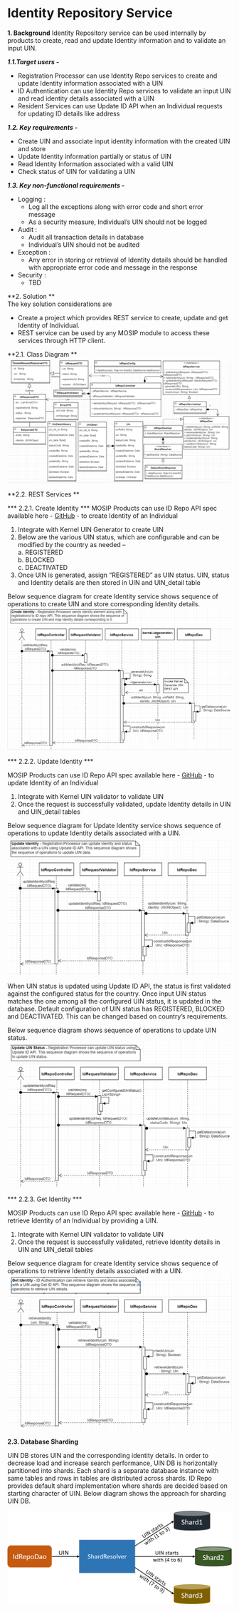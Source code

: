# Identity Repository Service

**1. Background**
Identity Repository service can be used internally by products to create, read and update Identity information and to validate an input UIN. 

***1.1.Target users -***  
- Registration Processor can use Identity Repo services to create and update Identity information associated with a UIN   
- ID Authentication can use Identity Repo services to validate an input UIN and read identity details associated with a UIN   
- Resident Services can use Update ID API when an Individual requests for updating ID details like address   

***1.2. Key requirements -***   
-	Create UIN and associate input identity information with the created UIN and store
-	Update Identity information partially or status of UIN
-	Read Identity Information associated with a valid UIN
-	Check status of UIN for validating a UIN

***1.3. Key non-functional requirements -***   
-	Logging :
	-	Log all the exceptions along with error code and short error message
	-	As a security measure, Individual’s UIN should not be logged
-	Audit :
	-	Audit all transaction details in database
	-	Individual’s UIN should not be audited
-	Exception :
	-	Any error in storing or retrieval of Identity details should be handled with appropriate error code and message in the response  
-	Security :
	-	TBD

**2. Solution **   
The key solution considerations are   
- Create a project which provides REST service to create, update and get Identity of Individual.   
- REST service can be used by any MOSIP module to access these services through HTTP client.   

**2.1. Class Diagram **   
![Class Diagram](_images/kernel-idrepo-cd.PNG)   

**2.2. REST Services **   

*** 2.2.1.	Create Identity ***
MOSIP Products can use ID Repo API spec available here - [GitHub](https://github.com/mosip/mosip/wiki/ID-Repository-API) - to create Identity of an Individual    

1. 	Integrate with Kernel UIN Generator to create UIN   
2.	Below are the various UIN status, which are configurable and can be modified by the country as needed –    
a.	REGISTERED   
b.	BLOCKED   
c.	DEACTIVATED   
3. Once UIN is generated, assign “REGISTERED” as UIN status. UIN, status and Identity details are then stored in UIN and UIN_detail table   

Below sequence diagram for create Identity service shows sequence of operations to create UIN and store corresponding Identity details.
![Create Identity Sequence Diagram](_images/kernel-idrepo-createid-sd.PNG)   

*** 2.2.2.	Update Identity ***   

MOSIP Products can use ID Repo API spec available here - [GitHub](https://github.com/mosip/mosip/wiki/ID-Repository-API) - to update Identity of an Individual    
1. 	Integrate with Kernel UIN validator to validate UIN     
2.	Once the request is successfully validated, update Identity details in UIN and UIN_detail tables    
 
Below sequence diagram for Update Identity service shows sequence of operations to update Identity details associated with a UIN.   
![Update Identity Sequence Diagram](_images/kernel-idrepo-updateid-sd.PNG)   

When UIN status is updated using Update ID API, the status is first validated against the configured status for the country. Once input UIN status matches the one among all the configured UIN status, it is updated in the database. 
Default configuration of UIN status has REGISTERED, BLOCKED and DEACTIVATED. This can be changed based on country’s requirements.   

Below sequence diagram shows sequence of operations to update UIN status.   
![Update Status Sequence Diagram](_images/kernel-idrepo-updatestatus-sd.PNG)    

*** 2.2.3.	Get Identity ***   

MOSIP Products can use ID Repo API spec available here - [GitHub](https://github.com/mosip/mosip/wiki/ID-Repository-API) - to retrieve Identity of an Individual by providing a UIN.    
1. 	Integrate with Kernel UIN validator to validate UIN     
2.	Once the request is successfully validated, retrieve Identity details in UIN and UIN_detail tables   

Below sequence diagram for create Identity service shows sequence of operations to retrieve Identity details associated with a UIN.   
![Get Identity Sequence Diagram](_images/kernel-idrepo-getidentity-sd.PNG)    

**2.3.	Database Sharding**    

UIN DB stores UIN and the corresponding identity details. In order to decrease load and increase search performance, UIN DB is horizontally partitioned into shards. Each shard is a separate database instance with same tables and rows in tables are distributed across shards.
ID Repo provides default shard implementation where shards are decided based on starting character of UIN. Below diagram shows the approach for sharding UIN DB.

![UIN Database Sharding](_images/kernel-idrepo-databasesharding.PNG)   
